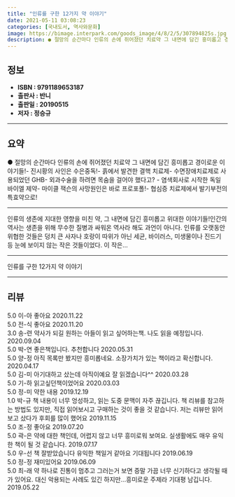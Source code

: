 ```yaml
---
title: "인류를 구한 12가지 약 이야기"
date: 2021-05-11 03:08:23
categories: [국내도서, 역사와문화]
image: https://bimage.interpark.com/goods_image/4/8/2/5/307894825s.jpg
description: ● 절망의 순간마다 인류의 손에 쥐어졌던 치료약 그 내면에 담긴 흥미롭고 경이로운 이야기들!- 진시황의 사인은 수은중독!- 흙에서 발견한 결핵 치료제- 수면장애치료제로 사용되었던 GHB- 외과수술을 하려면 목숨을 걸어야 했다고? - 염색회사로 시작한 독일 바이엘 제약- 마이클 잭슨의
---
```


## **정보**

- **ISBN : 9791189653187**
- **출판사 : 반니**
- **출판일 : 20190515**
- **저자 : 정승규**

------



## **요약**

●  절망의 순간마다 인류의 손에 쥐어졌던 치료약 그 내면에 담긴 흥미롭고 경이로운 이야기들!- 진시황의 사인은 수은중독!- 흙에서 발견한 결핵 치료제- 수면장애치료제로 사용되었던 GHB- 외과수술을 하려면 목숨을 걸어야 했다고? - 염색회사로 시작한 독일 바이엘 제약- 마이클 잭슨의 사망원인은 바로 프로포폴!- 협심증 치료제에서 발기부전의 특효약으로!

------

인류의 생존에 지대한 영향을 미친 약, 그 내면에 담긴 흥미롭고 위대한 이야기들!인간의 역사는 생존을 위해 무수한 질병과 싸워온 역사라 해도 과언이 아니다. 인류를 오랫동안 위협한 것들은 덩치 큰 사자나 호랑이 따위가 아닌 세균, 바이러스, 미생물이나 진드기 등 눈에 보이지 않는 작은 것들이었다. 이 작은... 

------


인류를 구한 12가지 약 이야기 

------


## **리뷰** 

5.0 이-아 좋아요 2020.11.22 <br/>5.0 전-식 좋아요  2020.11.20 <br/>3.0 송-련 약사가 되길 원하는 아들이 읽고 싶어하는책.
나도 읽을 예정입니다. 2020.09.04 <br/>5.0 박-연 좋은책입니다. 추천합니다 2020.05.31 <br/>5.0 양-정 아직 목록만 봤지만 흥미롭네요. 소장가치가 있는 책이라고 확신합니다. 2020.04.17 <br/>5.0 김-미 아기대하고 샀는데 아직이예요 
잘 읽겠습니다^^ 2020.03.28 <br/>5.0 기-하 읽고싶던책이었어요 2020.03.03 <br/>5.0 정-미 약한 내용 2019.12.19 <br/>1.0 박-규 책 내용이 너무 엉성하고, 읽는 도중 문맥이 자주 끊깁니다. 책 리뷰를 참고하는 방법도 있지만, 직접 읽어보시고 구매하는 것이 좋을 것 같습니다. 저는 리뷰만 읽어보고 샀다가 후회를 많이 했어요 2019.11.15 <br/>5.0 조-정 좋아요 2019.07.20 <br/>5.0 곽-은 약에 대한 책인데, 어렵지 않고 너무 흥미로워 보여요. 실생활에도 매우 유익한 책이 될 것 같습니다. 2019.07.17 <br/>5.0 우-선 책 잘받았습니다 유익한 책일거 같아요 기대됩니다 2019.06.19 <br/>5.0 정-정 재미있어요 2019.06.09 <br/>5.0 최-래 약 하나로 진통이 멈추고 그러는거 보면 증말 가끔 너무 신기하다고 생각될 때가 있어요. 대신 악용되는 사례도 있긴 하지만...흥미로운 주제라 기대평 남깁니다. 2019.05.22 <br/>